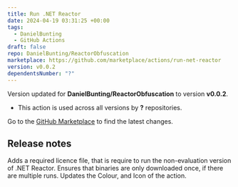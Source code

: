 ```yaml
---
title: Run .NET Reactor
date: 2024-04-19 03:31:25 +00:00
tags:
  - DanielBunting
  - GitHub Actions
draft: false
repo: DanielBunting/ReactorObfuscation
marketplace: https://github.com/marketplace/actions/run-net-reactor
version: v0.0.2
dependentsNumber: "?"
---
```



Version updated for **DanielBunting/ReactorObfuscation** to version **v0.0.2**.
- This action is used across all versions by **?** repositories.

Go to the [GitHub Marketplace](https://github.com/marketplace/actions/run-net-reactor) to find the latest changes.

## Release notes

Adds a required licence file, that is require to run the non-evaluation version of .NET Reactor. 
Ensures that binaries are only downloaded once, if there are multiple runs. 
Updates the Colour, and Icon of the action. 
